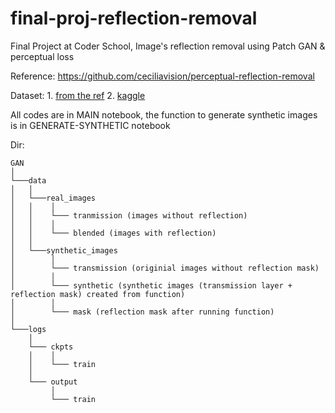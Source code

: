 # final-proj-reflection-removal
Final Project at Coder School, Image's reflection removal using Patch GAN &amp; perceptual loss

Reference: https://github.com/ceciliavision/perceptual-reflection-removal

Dataset: 1. [from the ref](https://drive.google.com/drive/folders/1NYGL3wQ2pRkwfLMcV2zxXDV8JRSoVxwA)
         2. [kaggle](https://www.kaggle.com/siboooo/singleimagereflectionremovaldataset)
         
All codes are in MAIN notebook, the function to generate synthetic images is in GENERATE-SYNTHETIC notebook
         
Dir:
```
GAN
│   
└───data
│   │
│   └───real_images
│   │    │  
│   │    └─── tranmission (images without reflection)
│   │    │  
│   │    └─── blended (images with reflection)
│   │
│   └───synthetic_images
│        │  
│        └─── transmission (originial images without reflection mask)
│        │  
│        └─── synthetic (synthetic images (transmission layer + reflection mask) created from function)
│        │  
│        └─── mask (reflection mask after running function)
│   
└───logs
    │
    └─── ckpts 
    │    │  
    │    └─── train 
    │
    └─── output
         │  
         └─── train 

```
